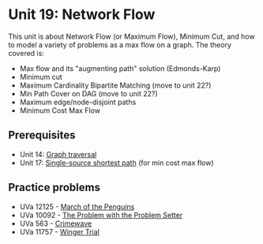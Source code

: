 # Unit 19: Network Flow
This unit is about Network Flow (or Maximum Flow), Minimum Cut, and how to model a variety of problems as a max flow on a graph. The theory covered is:
- Max flow and its "augmenting path" solution (Edmonds-Karp)
- Minimum cut
- Maximum Cardinality Bipartite Matching (move to unit 22?)
- Min Path Cover on DAG (move to unit 22?)
- Maximum edge/node-disjoint paths
- Minimum Cost Max Flow

## Prerequisites
- Unit 14: [Graph traversal](../14-traversal)
- Unit 17: [Single-source shortest path](../17-single-source-shortest-path) (for min cost max flow)

## Practice problems
- UVa 12125 - [March of the Penguins](http://uva.onlinejudge.org/external/121/12125.pdf)
- UVa 10092 - [The Problem with the Problem Setter](http://uva.onlinejudge.org/external/100/10092.pdf)
- UVa 563 - [Crimewave](http://uva.onlinejudge.org/external/5/563.pdf)
- UVa 11757 - [Winger Trial](http://uva.onlinejudge.org/external/117/11757.pdf)
